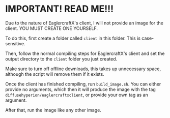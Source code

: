 # IMPORTANT! READ ME!!!
Due to the nature of EaglercraftX's client, I will not provide an image for the client. YOU MUST CREATE ONE YOURSELF.

To do this, first create a folder called `client` in this folder. This is case-sensitive.

Then, follow the normal compiling steps for EaglercraftX's client and set the output directory to the `client` folder you just created.

Make sure to turn off offline downloads, this takes up unnecessary space, although the script will remove them if it exists.

Once the client has finished compiling, run `build_image.sh`. You can either provide no arguments, which then it will produce the image with the tag `diffusehyperion/eaglercraftxclient`, or provide your own tag as an argument.

After that, run the image like any other image.
